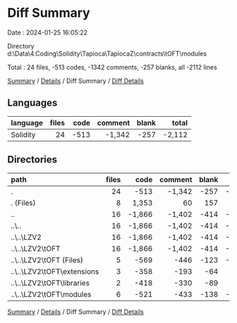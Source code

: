 # Diff Summary

Date : 2024-01-25 16:05:22

Directory d:\\Data\\4.Coding\\Solidity\\Tapioca\\TapiocaZ\\contracts\\tOFT\\modules

Total : 24 files,  -513 codes, -1342 comments, -257 blanks, all -2112 lines

[Summary](results.md) / [Details](details.md) / Diff Summary / [Diff Details](diff-details.md)

## Languages
| language | files | code | comment | blank | total |
| :--- | ---: | ---: | ---: | ---: | ---: |
| Solidity | 24 | -513 | -1,342 | -257 | -2,112 |

## Directories
| path | files | code | comment | blank | total |
| :--- | ---: | ---: | ---: | ---: | ---: |
| . | 24 | -513 | -1,342 | -257 | -2,112 |
| . (Files) | 8 | 1,353 | 60 | 157 | 1,570 |
| .. | 16 | -1,866 | -1,402 | -414 | -3,682 |
| ..\\.. | 16 | -1,866 | -1,402 | -414 | -3,682 |
| ..\\..\\LZV2 | 16 | -1,866 | -1,402 | -414 | -3,682 |
| ..\\..\\LZV2\\tOFT | 16 | -1,866 | -1,402 | -414 | -3,682 |
| ..\\..\\LZV2\\tOFT (Files) | 5 | -569 | -446 | -123 | -1,138 |
| ..\\..\\LZV2\\tOFT\\extensions | 3 | -358 | -193 | -64 | -615 |
| ..\\..\\LZV2\\tOFT\\libraries | 2 | -418 | -330 | -89 | -837 |
| ..\\..\\LZV2\\tOFT\\modules | 6 | -521 | -433 | -138 | -1,092 |

[Summary](results.md) / [Details](details.md) / Diff Summary / [Diff Details](diff-details.md)